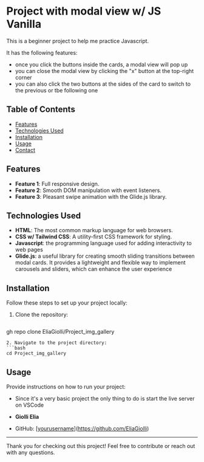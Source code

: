 # Project with modal view w/ JS Vanilla
This is a beginner project to help me practice Javascript.

It has the following features:
- once you click the buttons inside the cards, a modal view will pop up
- you can close the modal view by clicking the "x" button at the top-right corner
- you can also click the two buttons at the sides of the card to switch to the previous or tbe following one

## Table of Contents

- [Features](#features)
- [Technologies Used](#technologies-used)
- [Installation](#installation)
- [Usage](#usage)
- [Contact](#contact)

## Features

- **Feature 1**: Full responsive design.
- **Feature 2**: Smooth DOM manipulation with event listeners.
- **Feature 3**: Pleasant swipe animation with the Glide.js library.


## Technologies Used

- **HTML**: The most common markup language for web browsers.
- **CSS w/ Tailwind CSS**: A utility-first CSS framework for styling.
- **Javascript**: the programming language used for adding interactivity to web pages
- **Glide.js**: a useful library for creating smooth sliding transitions between modal cards. It provides a lightweight and flexible way to implement carousels and sliders, which can enhance the user experience
  

## Installation

Follow these steps to set up your project locally:

1. Clone the repository:
   ```bash
  gh repo clone EliaGiolli/Project_img_gallery
   ```
2. Navigate to the project directory:
   ```bash
   cd Project_img_gallery
   ```

## Usage

Provide instructions on how to run your project:

- Since it's a very basic project the only thing to do is start the live server on VSCode
  

- **Giolli Elia** 
- GitHub: [[yourusername](https://github.com/yourusername)](https://github.com/EliaGiolli)

---

Thank you for checking out this project! Feel free to contribute or reach out with any questions.
